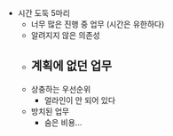 - 시간 도둑 5마리
	- 너무 많은 진행 중 업무 (시간은 유한하다)
	- 알려지지 않은 의존성
	- 계획에 없던 업무
		-
	- 상충하는 우선순위
		- 얼라인이 안 되어 있다
	- 방치된 업무
		- 숨은 비용...